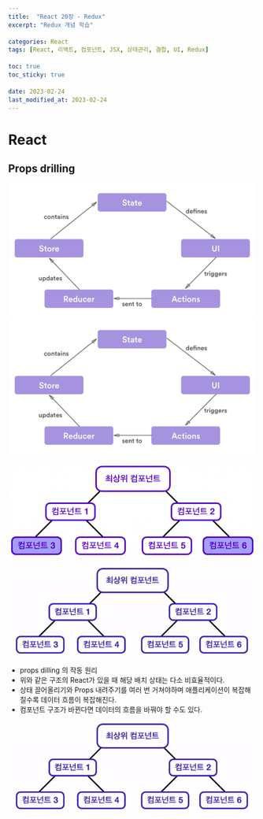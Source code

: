 ```yaml
---
title:  "React 20장 - Redux"
excerpt: "Redux 개념 학습"

categories: React
tags: [React, 리액트, 컴포넌트, JSX, 상태관리, 결합, UI, Redux]

toc: true
toc_sticky: true
 
date: 2023-02-24
last_modified_at: 2023-02-24
---
```

# React
## Props drilling
![왜 안 나오지](../_images/react_redux_config.png)
<img src="../_images/react_redux_config.png">


![](../_images/react_redux_props_drilling.png)



![](../_images/react_redux_props_drilling2.gif)
- props dilling 의 작동 원리
- 위와 같은 구조의 React가 있을 때 해당 배치 상태는 다소 비효율적이다.
- 상태 끌어올리기와 Props 내려주기를 여러 번 거쳐야하며 애플리케이션이 복잡해질수록 데이터 흐름이 복잡해진다.
- 컴포넌트 구조가 바뀐다면 데이터의 흐름을 바꿔야 할 수도 있다.


![](../_images/react_redux_props_drilling2.gif)